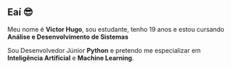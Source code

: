 ## Eaí 😎

Meu nome é **Victor Hugo**,
sou estudante,
tenho 19 anos e estou cursando
**Análise e Desenvolvimento de Sistemas**

Sou Desenvolvedor Júnior **Python** 
e pretendo me especializar em
**Inteligência Artificial** e
**Machine Learning**.
